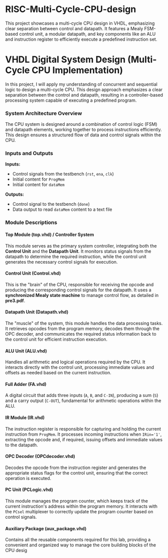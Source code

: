 # RISC-Multi-Cycle-CPU-design
This project showcases a multi-cycle CPU design in VHDL, emphasizing clear separation between control and datapath. It features a Mealy FSM-based control unit, a modular datapath, and key components like an ALU and instruction register to efficiently execute a predefined instruction set.

# VHDL Digital System Design (Multi-Cycle CPU Implementation)

In this project, I will apply my understanding of concurrent and sequential logic to design a multi-cycle CPU. This design approach emphasizes a clear separation between the control and datapath, resulting in a controller-based processing system capable of executing a predefined program.

### **System Architecture Overview**

The CPU system is designed around a combination of control logic (FSM) and datapath elements, working together to process instructions efficiently. This design ensures a structured flow of data and control signals within the CPU.

### **Inputs and Outputs**

**Inputs:**  
- Control signals from the testbench (`rst`, `ena`, `clk`)  
- Initial content for `ProgMem`  
- Initial content for `dataMem`  

**Outputs:**  
- Control signal to the testbench (`done`)  
- Data output to read `dataMem` content to a text file  

### **Module Descriptions**

#### **Top Module (top.vhd) / Controller System**  
This module serves as the primary system controller, integrating both the **Control Unit** and the **Datapath Unit**. It monitors status signals from the datapath to determine the required instruction, while the control unit generates the necessary control signals for execution.

#### **Control Unit (Control.vhd)**  
This is the "brain" of the CPU, responsible for receiving the opcode and producing the corresponding control signals for the datapath. It uses a **synchronized Mealy state machine** to manage control flow, as detailed in **pre3.pdf**.

#### **Datapath Unit (Datapath.vhd)**  
The "muscle" of the system, this module handles the data processing tasks. It retrieves opcodes from the program memory, decodes them through the OPC decoder, and communicates the required status information back to the control unit for efficient instruction execution.

#### **ALU Unit (ALU.vhd)**  
Handles all arithmetic and logical operations required by the CPU. It interacts directly with the control unit, processing immediate values and offsets as needed based on the current instruction.

#### **Full Adder (FA.vhd)**  
A digital circuit that adds three inputs (`A`, `B`, and `C-IN`), producing a sum (`S`) and a carry output (`C-OUT`), fundamental for arithmetic operations within the ALU.

#### **IR Module (IR.vhd)**  
The instruction register is responsible for capturing and holding the current instruction from `ProgMem`. It processes incoming instructions when `IRin='1'`, extracting the opcode and, if required, issuing offsets and immediate values to the datapath.

#### **OPC Decoder (OPCdecoder.vhd)**  
Decodes the opcode from the instruction register and generates the appropriate status flags for the control unit, ensuring that the correct operation is executed.

#### **PC Unit (PCLogic.vhd)**  
This module manages the program counter, which keeps track of the current instruction's address within the program memory. It interacts with the `PCsel` multiplexer to correctly update the program counter based on control signals.

#### **Auxiliary Package (aux_package.vhd)**  
Contains all the reusable components required for this lab, providing a convenient and organized way to manage the core building blocks of the CPU desig
